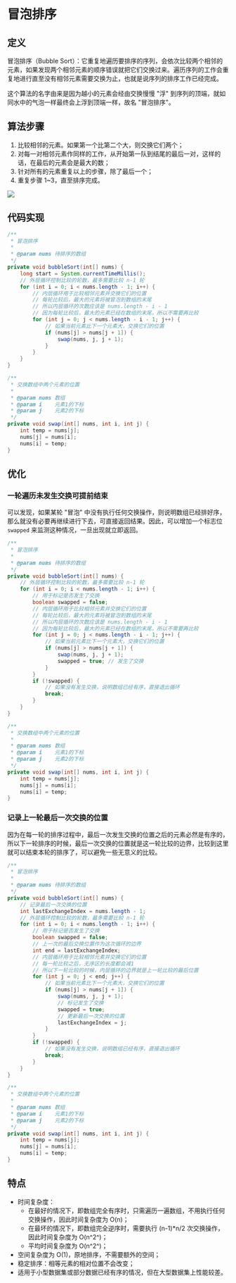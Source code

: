 # 冒泡排序

## 定义

冒泡排序（Bubble Sort）：它重复地遍历要排序的序列，会依次比较两个相邻的元素，如果发现两个相邻元素的顺序错误就把它们交换过来。遍历序列的工作会重复地进行直至没有相邻元素需要交换为止，也就是说序列的排序工作已经完成。

这个算法的名字由来是因为越小的元素会经由交换慢慢 "浮" 到序列的顶端，就如同水中的气泡一样最终会上浮到顶端一样，故名 "冒泡排序"。

## 算法步骤

1. 比较相邻的元素。如果第一个比第二个大，则交换它们两个；
2. 对每一对相邻元素作同样的工作，从开始第一队到结尾的最后一对，这样的话，在最后的元素会是最大的数；
3. 针对所有的元素重复以上的步骤，除了最后一个；
4. 重复步骤 1~3，直至排序完成。

![](https://fastly.jsdelivr.net/gh/xihuanxiaorang/img/202309162313798.gif)

## 代码实现

```java
/**
 * 冒泡排序
 *
 * @param nums 待排序的数组
 */
private void bubbleSort(int[] nums) {
    long start = System.currentTimeMillis();
    // 外层循环控制比较的轮数，最多需要比较 n-1 轮
    for (int i = 0; i < nums.length - 1; i++) {
        // 内层循环用于比较相邻元素并交换它们的位置
        // 每轮比较后，最大的元素将被冒泡到数组的末尾
        // 所以内层循环的次数应该是 nums.length - i - 1
        // 因为每轮比较后，最大的元素已经在数组的末尾，所以不需要再比较
        for (int j = 0; j < nums.length - i - 1; j++) {
            // 如果当前元素比下一个元素大，交换它们的位置
            if (nums[j] > nums[j + 1]) {
                swap(nums, j, j + 1);
            }
        }
    }
}

/**
 * 交换数组中两个元素的位置
 *
 * @param nums 数组
 * @param i    元素1的下标
 * @param j    元素2的下标
 */
private void swap(int[] nums, int i, int j) {
    int temp = nums[j];
    nums[j] = nums[i];
    nums[i] = temp;
}
```

## 优化

### 一轮遍历未发生交换可提前结束

可以发现，如果某轮 "冒泡" 中没有执行任何交换操作，则说明数组已经排好序，那么就没有必要再继续进行下去，可直接返回结果。因此，可以增加一个标志位 `swapped` 来监测这种情况，一旦出现就立即返回。

```java
/**
 * 冒泡排序
 *
 * @param nums 待排序的数组
 */
private void bubbleSort(int[] nums) {
    // 外层循环控制比较的轮数，最多需要比较 n-1 轮
    for (int i = 0; i < nums.length - 1; i++) {
        // 用于标记是否发生了交换
        boolean swapped = false;
        // 内层循环用于比较相邻元素并交换它们的位置
        // 每轮比较后，最大的元素将被冒泡到数组的末尾
        // 所以内层循环的次数应该是 nums.length - i - 1
        // 因为每轮比较后，最大的元素已经在数组的末尾，所以不需要再比较
        for (int j = 0; j < nums.length - i - 1; j++) {
            // 如果当前元素比下一个元素大，交换它们的位置
            if (nums[j] > nums[j + 1]) {
                swap(nums, j, j + 1);
                swapped = true; // 发生了交换
            }
        }
        if (!swapped) {
            // 如果没有发生交换，说明数组已经有序，直接退出循环
            break;
        }
    }
}

/**
 * 交换数组中两个元素的位置
 *
 * @param nums 数组
 * @param i    元素1的下标
 * @param j    元素2的下标
 */
private void swap(int[] nums, int i, int j) {
    int temp = nums[j];
    nums[j] = nums[i];
    nums[i] = temp;
}
```

### 记录上一轮最后一次交换的位置

因为在每一轮的排序过程中，最后一次发生交换的位置之后的元素必然是有序的，所以下一轮排序的时候，最后一次交换的位置就是这一轮比较的边界，比较到这里就可以结束本轮的排序了，可以避免一些无意义的比较。

```java
/**
 * 冒泡排序
 *
 * @param nums 待排序的数组
 */
private void bubbleSort(int[] nums) {
    // 记录最后一次交换的位置
    int lastExchangeIndex = nums.length - 1;
    // 外层循环控制比较的轮数，最多需要比较 n-1 轮
    for (int i = 0; i < nums.length - 1; i++) {
        // 用于标记是否发生了交换
        boolean swapped = false;
        // 上一次的最后交换位置作为这次循环的边界
        int end = lastExchangeIndex;
        // 内层循环用于比较相邻元素并交换它们的位置
        // 每一轮比较之后，无序区的长度都会减1
        // 所以下一轮比较的时候，内层循环的边界就是上一轮比较的最后位置
        for (int j = 0; j < end; j++) {
            // 如果当前元素比下一个元素大，交换它们的位置
            if (nums[j] > nums[j + 1]) {
                swap(nums, j, j + 1);
                // 标记发生了交换
                swapped = true;
                // 更新最后一次交换的位置
                lastExchangeIndex = j;
            }
        }
        if (!swapped) {
            // 如果没有发生交换，说明数组已经有序，直接退出循环
            break;
        }
    }
}

/**
 * 交换数组中两个元素的位置
 *
 * @param nums 数组
 * @param i    元素1的下标
 * @param j    元素2的下标
 */
private void swap(int[] nums, int i, int j) {
    int temp = nums[j];
    nums[j] = nums[i];
    nums[i] = temp;
}
```

## 特点

- 时间复杂度：
  - 在最好的情况下，即数组完全有序时，只需遍历一遍数组，不用执行任何交换操作，因此时间复杂度为 O(n)；
  - 在最坏的情况下，即数组完全逆序时，需要执行 (n-1)*n/2 次交换操作，因此时间复杂度为 O(n^2^)；
  - 平均时间复杂度为 O(n^2^)；
- 空间复杂度为 O(1)，原地排序，不需要额外的空间；
- 稳定排序：相等元素的相对位置不会改变；
- 适用于小型数据集或部分数据已经有序的情况，但在大型数据集上性能较差。


